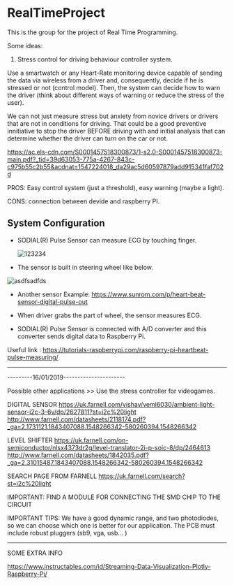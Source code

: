 # RealTimeProject
This is the group for the project of Real Time Programming.

Some ideas:

1. Stress control for driving behaviour controller system.

Use a smartwatch or any Heart-Rate monitoring device capable of sending the data via wireless from a driver and, consequently, decide if he is stressed or not (control model). Then, the system can decide how to warn the driver (think about different ways of warning or reduce the stress of the user). 

We can not just measure stress but anxiety from novice drivers or drivers that are not in conditions for driving. That could be a good preventive innitiative to stop the driver BEFORE driving with and initial analysis that can determine whether the driver can turn on the car or not.  

https://ac.els-cdn.com/S0001457518300873/1-s2.0-S0001457518300873-main.pdf?_tid=39d63053-775a-4267-843c-c975b55c2b55&acdnat=1547224018_da29ac5d60597879add915341faf702d

PROS: Easy control system (just a threshold), easy warning (maybe a light).

CONS: connection between devide and raspberry PI.

## System Configuration
  
- SODIAL(R) Pulse Sensor can measure ECG by touching finger. 
 
  ![123234](https://user-images.githubusercontent.com/46483800/51086736-2c4c7780-1742-11e9-94d0-ce5760728c73.JPG)
  
-  The sensor is built in steering wheel like below.

![asdfsadfds](https://user-images.githubusercontent.com/46483800/51086779-b1379100-1742-11e9-9c3c-06a60248d4dc.JPG)

- Another sensor Example:
https://www.sunrom.com/p/heart-beat-sensor-digital-pulse-out

- When driver grabs the part of wheel, the sensor measures ECG. 

- SODIAL(R) Pulse Sensor is connected with A/D converter and this converter sends digital data to Raspberry Pi. 

Useful link : https://tutorials-raspberrypi.com/raspberry-pi-heartbeat-pulse-measuring/

------------------------------------------------

---------16/01/2019----------------------

Possible other applications >> Use the stress controller for videogames.

DIGITAL SENSOR 
https://uk.farnell.com/vishay/veml6030/ambient-light-sensor-i2c-3-6v/dp/2627811?st=i2c%20light
http://www.farnell.com/datasheets/2118174.pdf?_ga=2.1731121.1843407088.1548266342-580260394.1548266342

LEVEL SHIFTER 
https://uk.farnell.com/on-semiconductor/nlsx4373dr2g/level-translator-2i-p-soic-8/dp/2464613
http://www.farnell.com/datasheets/1842035.pdf?_ga=2.31015487.1843407088.1548266342-580260394.1548266342

SEARCH PAGE FROM FARNELL 
https://uk.farnell.com/search?st=i2c%20light

IMPORTANT: FIND A MODULE FOR CONNECTING THE SMD CHIP TO THE CIRCUIT

IMPORTANT TIPS:
  We have a good dynamic range, and two photodiodes, so we can choose which one is better for our application. 
  The PCB must include robust pluggers (sb9, vga, usb... )

-----------------------------------
SOME EXTRA INFO

https://www.instructables.com/id/Streaming-Data-Visualization-Plotly-Raspberry-Pi/

